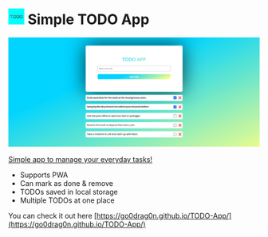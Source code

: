 # ![logo](/assets/logo-32x32.png) Simple TODO App

![Screenshot](/assets/screenshot.png)

<u>Simple app to manage your everyday tasks!</u>
- Supports PWA
- Can mark as done & remove
- TODOs saved in local storage
- Multiple TODOs at one place

You can check it out here [https://go0drag0n.github.io/TODO-App/](https://go0drag0n.github.io/TODO-App/)
